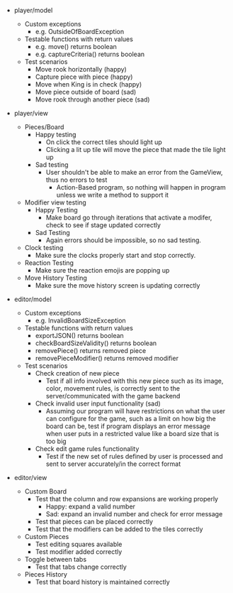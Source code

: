 * player/model
    * Custom exceptions
        * e.g. OutsideOfBoardException
    * Testable functions with return values
        * e.g. move() returns boolean
        * e.g. captureCriteria() returns boolean
    * Test scenarios
        * Move rook horizontally (happy)
        * Capture piece with piece (happy)
        * Move when King is in check (happy)
        * Move piece outside of board (sad)
        * Move rook through another piece (sad)
* player/view
    * Pieces/Board
        * Happy testing
            * On click the correct tiles should light up
            * Clicking a lit up tile will move the piece that made the tile light up
        * Sad testing
            * User shouldn't be able to make an error from the GameView, thus no errors to test
                * Action-Based program, so nothing will happen in program unless we write a method to support it
    * Modifier view testing
        * Happy Testing
            * Make board go through iterations that activate a modifer, check to see if stage updated correctly
        * Sad Testing
            * Again errors should be impossible, so no sad testing.
    * Clock testing
        * Make sure the clocks properly start and stop correctly.
    * Reaction Testing
        * Make sure the reaction emojis are popping up
    * Move History Testing
        * Make sure the move history screen is updating correctly
* editor/model
    * Custom exceptions
        * e.g. InvalidBoardSizeException
    * Testable functions with return values
        * exportJSON() returns boolean
        * checkBoardSizeValidity() returns boolean
        * removePiece() returns removed piece
        * removePieceModifier() returns removed modifier
    * Test scenarios
        * Check creation of new piece
            * Test if all info involved with this new piece such as its image, color, movement rules, is correctly sent to the server/communicated with the game backend
        * Check invalid user input functionality (sad)
            * Assuming our program will have restrictions on what the user can configure for the game, such as a limit on how big the board can be, test if program displays an error message when user puts in a restricted value like a board size that is too big
        * Check edit game rules functionality
            * Test if the new set of rules defined by user is processed and sent to server accurately/in the correct format

* editor/view
    * Custom Board
        * Test that the column and row expansions are working properly
            * Happy: expand a valid number
            * Sad: expand an invalid number and check for error message
        * Test that pieces can be placed correctly
        * Test that the modifiers can be added to the tiles correctly
    * Custom Pieces
        * Test editing squares available
        * Test modifier added correctly
    * Toggle between tabs
        * Test that tabs change correctly
    * Pieces History
        * Test that board history is maintained correctly